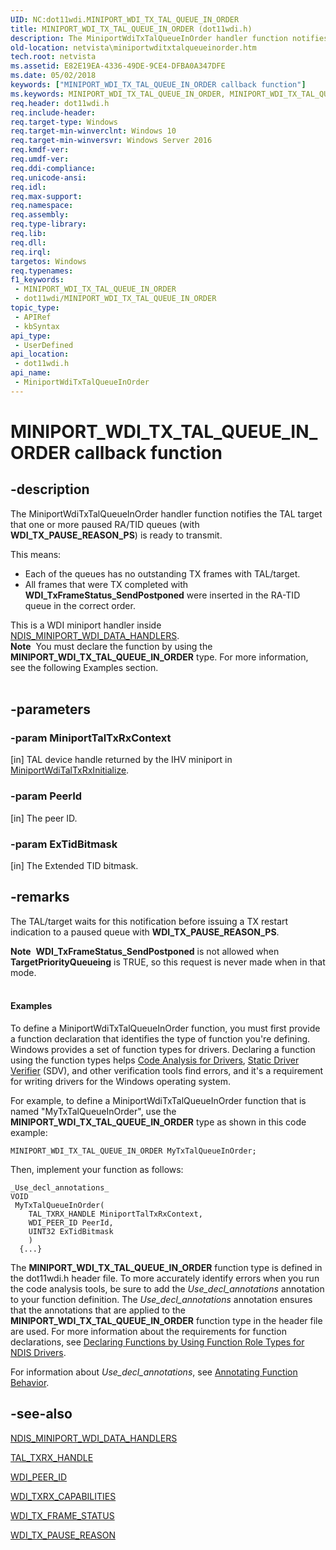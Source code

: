 ```yaml
---
UID: NC:dot11wdi.MINIPORT_WDI_TX_TAL_QUEUE_IN_ORDER
title: MINIPORT_WDI_TX_TAL_QUEUE_IN_ORDER (dot11wdi.h)
description: The MiniportWdiTxTalQueueInOrder handler function notifies the TAL target that one or more paused RA/TID queues (with WDI_TX_PAUSE_REASON_PS) is ready to transmit.
old-location: netvista\miniportwditxtalqueueinorder.htm
tech.root: netvista
ms.assetid: E82E19EA-4336-49DE-9CE4-DFBA0A347DFE
ms.date: 05/02/2018
keywords: ["MINIPORT_WDI_TX_TAL_QUEUE_IN_ORDER callback function"]
ms.keywords: MINIPORT_WDI_TX_TAL_QUEUE_IN_ORDER, MINIPORT_WDI_TX_TAL_QUEUE_IN_ORDER callback, MiniportWdiTxTalQueueInOrder, MiniportWdiTxTalQueueInOrder callback function [Network Drivers Starting with Windows Vista], dot11wdi/MiniportWdiTxTalQueueInOrder, netvista.miniportwditxtalqueueinorder
req.header: dot11wdi.h
req.include-header: 
req.target-type: Windows
req.target-min-winverclnt: Windows 10
req.target-min-winversvr: Windows Server 2016
req.kmdf-ver: 
req.umdf-ver: 
req.ddi-compliance: 
req.unicode-ansi: 
req.idl: 
req.max-support: 
req.namespace: 
req.assembly: 
req.type-library: 
req.lib: 
req.dll: 
req.irql: 
targetos: Windows
req.typenames: 
f1_keywords:
 - MINIPORT_WDI_TX_TAL_QUEUE_IN_ORDER
 - dot11wdi/MINIPORT_WDI_TX_TAL_QUEUE_IN_ORDER
topic_type:
 - APIRef
 - kbSyntax
api_type:
 - UserDefined
api_location:
 - dot11wdi.h
api_name:
 - MiniportWdiTxTalQueueInOrder
---
```


# MINIPORT_WDI_TX_TAL_QUEUE_IN_ORDER callback function


## -description

The 
  MiniportWdiTxTalQueueInOrder handler function notifies the TAL target that one or more paused RA/TID queues (with <b>WDI_TX_PAUSE_REASON_PS</b>) is ready to transmit.

This means:
<ul>
<li>Each of the queues has no outstanding TX frames with TAL/target.</li>
<li>All frames that were TX completed with <b>WDI_TxFrameStatus_SendPostponed</b> were inserted in the RA-TID queue in the correct order.</li>
</ul>This is a WDI miniport handler inside <a href="/windows-hardware/drivers/ddi/dot11wdi/ns-dot11wdi-_ndis_miniport_wdi_data_handlers">NDIS_MINIPORT_WDI_DATA_HANDLERS</a>.
<div class="alert"><b>Note</b>  You must declare the function by using the <b>MINIPORT_WDI_TX_TAL_QUEUE_IN_ORDER</b> type. For more
   information, see the following Examples section.</div><div> </div>

## -parameters

### -param MiniportTalTxRxContext 

[in]
TAL device handle returned by the IHV miniport in <a href="/windows-hardware/drivers/ddi/dot11wdi/nc-dot11wdi-miniport_wdi_tal_txrx_initialize">MiniportWdiTalTxRxInitialize</a>.

### -param PeerId 

[in]
The peer ID.

### -param ExTidBitmask 

[in]
The Extended TID bitmask.

## -remarks

The TAL/target waits for this notification before issuing a TX restart indication to a paused queue with <b>WDI_TX_PAUSE_REASON_PS</b>.

<div class="alert"><b>Note</b>  <b>WDI_TxFrameStatus_SendPostponed</b> is not allowed when <b>TargetPriorityQueueing</b> is TRUE, so this request is never made when in that mode. </div>
<div> </div>

#### Examples

To define a MiniportWdiTxTalQueueInOrder function, you must first provide a function declaration that identifies the type of function you're defining. Windows provides a set of function types for drivers. Declaring a function using the function types helps <a href="/windows-hardware/drivers/devtest/code-analysis-for-drivers">Code Analysis for Drivers</a>, <a href="/windows-hardware/drivers/devtest/static-driver-verifier">Static Driver Verifier</a> (SDV), and other verification tools find errors, and it's a requirement for writing drivers for the Windows operating system.

For example, to define a MiniportWdiTxTalQueueInOrder function that is named "MyTxTalQueueInOrder", use the <b>MINIPORT_WDI_TX_TAL_QUEUE_IN_ORDER</b> type as shown in this code example:


```
MINIPORT_WDI_TX_TAL_QUEUE_IN_ORDER MyTxTalQueueInOrder;
```

Then, implement your function as follows:


```
_Use_decl_annotations_
VOID
 MyTxTalQueueInOrder(
    TAL_TXRX_HANDLE MiniportTalTxRxContext,
    WDI_PEER_ID PeerId,
    UINT32 ExTidBitmask
    )
  {...}
```

The <b>MINIPORT_WDI_TX_TAL_QUEUE_IN_ORDER</b> function type is defined in the dot11wdi.h header file. To more accurately identify errors when you run the code analysis tools, be sure to add the _Use_decl_annotations_ annotation to your function definition.  The _Use_decl_annotations_ annotation ensures that the annotations that are applied to the <b>MINIPORT_WDI_TX_TAL_QUEUE_IN_ORDER</b> function type in the header file are used.  For more information about the requirements for function declarations, see <a href="/windows-hardware/drivers/devtest/declaring-functions-by-using-function-role-types-for-ndis-drivers">Declaring Functions by Using Function Role Types for NDIS Drivers</a>.

For information about  _Use_decl_annotations_, see <a href="/visualstudio/code-quality/annotating-function-behavior">Annotating Function Behavior</a>.

## -see-also

<a href="/windows-hardware/drivers/ddi/dot11wdi/ns-dot11wdi-_ndis_miniport_wdi_data_handlers">NDIS_MINIPORT_WDI_DATA_HANDLERS</a>



<a href="/windows-hardware/drivers/network/tal-txrx-handle">TAL_TXRX_HANDLE</a>



<a href="/windows-hardware/drivers/network/wdi-peer-id">WDI_PEER_ID</a>



<a href="/windows-hardware/drivers/ddi/dot11wdi/ns-dot11wdi-_wdi_txrx_target_capabilities">WDI_TXRX_CAPABILITIES</a>



<a href="/windows-hardware/drivers/ddi/dot11wdi/ne-dot11wdi-_wdi_tx_frame_status">WDI_TX_FRAME_STATUS</a>



<a href="/windows-hardware/drivers/ddi/dot11wdi/ne-dot11wdi-_wdi_tx_pause_reason">WDI_TX_PAUSE_REASON</a>